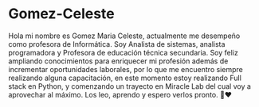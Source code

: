 # Gomez-Celeste 

Hola mi nombre es Gomez Maria Celeste, actualmente me desempeño como profesora de Informática. Soy Analista de sistemas, analista programadora y Profesora de educación técnica secundaria. Soy feliz ampliando conocimientos para enriquecer mi profesión además de incrementar oportunidades laborales, por lo que me encuentro siempre realizando alguna capacitación, en este momento estoy realizando Full stack en Python, y comenzando un trayecto en Miracle Lab del cual voy a aprovechar al máximo. Los leo, aprendo y espero verlos pronto.
🤗❤️
